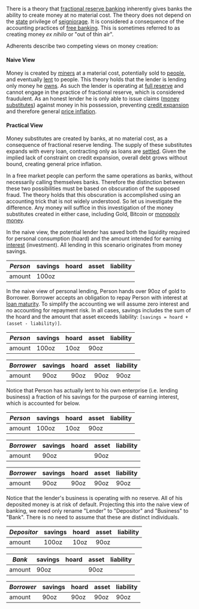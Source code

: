 There is a theory that [fractional reserve banking](https://en.wikipedia.org/wiki/Fractional-reserve_banking) inherently gives banks the ability to create money at no material cost. The theory does not depend on the [state](Glossary#state) privilege of [seigniorage](https://en.wikipedia.org/wiki/Seigniorage). It is considered a consequence of the accounting practices of [free banking](https://en.wikipedia.org/wiki/Free_banking). This is sometimes referred to as creating money *ex nihilo* or "out of thin air".

Adherents describe two competing views on money creation:

#### Naive View

Money is created by [miners](Glossary#miner) at a material cost, potentially sold to [people](Glossary#person), and eventually [lent](Glossary#lend) to people. This theory holds that the lender is lending only money he [owns](Glossary#owner). As such the lender is operating at [full reserve](Full-Reserve-Fallacy) and cannot engage in the practice of fractional reserve, which is considered fraudulent. As an honest lender he is only able to issue claims ([money substitutes](https://wiki.mises.org/wiki/Money_substitutes)) against money in his possession, preventing [credit expansion](Credit-Expansion-Fallacy) and therefore general [price inflation](https://en.wikipedia.org/wiki/Inflation).

#### Practical View

Money substitutes are created by banks, at no material cost, as a consequence of fractional reserve lending. The supply of these substitutes expands with every loan, contracting only as loans are [settled](https://en.wikipedia.org/wiki/Clearing_(finance)). Given the implied lack of constraint on credit expansion, overall debt grows without bound, creating general price inflation.

In a free market people can perform the same operations as banks, without necessarily calling themselves banks. Therefore the distinction between these two possibilities must be based on obscuration of the supposed fraud. The theory holds that this obscuration is accomplished using an accounting trick that is not widely understood. So let us investigate the difference. Any money will suffice in this investigation of the money substitutes created in either case, including Gold, Bitcoin or [monopoly money](Money-Taxonomy).

In the naive view, the potential lender has saved both the liquidity required for personal consumption (hoard) and the amount intended for earning [interest](Glossary#interest) (investment). All lending in this scenario originates from money savings. 

|*Person*  |savings   |hoard     |asset     |liability |
|----------|----------|----------|----------|----------|
|amount    |     100oz|          |          |          |

In the naive view of personal lending, Person hands over 90oz of gold to Borrower. Borrower accepts an obligation to repay Person with interest at [loan maturity](https://en.wikipedia.org/wiki/Maturity_(finance)). To simplify the accounting we will assume zero interest and no accounting for repayment risk. In all cases, savings includes the sum of the hoard and the amount that asset exceeds liability: `[savings = hoard + (asset - liability)]`.

|*Person*   |savings   |hoard     |asset     |liability |
|-----------|----------|----------|----------|----------|
|amount     |     100oz|      10oz|      90oz|          |

|*Borrower* |savings   |hoard     |asset     |liability |
|-----------|----------|----------|----------|----------|
|amount     |      90oz|      90oz|      90oz|      90oz|

Notice that Person has actually lent to his own enterprise (i.e. lending business) a fraction of his savings for the purpose of earning interest, which is accounted for below.

|*Person*   |savings   |hoard     |asset     |liability |
|-----------|----------|----------|----------|----------|
|amount     |     100oz|      10oz|      90oz|          |

|*Borrower* |savings   |hoard     |asset     |liability |
|-----------|----------|----------|----------|----------|
|amount     |      90oz|          |      90oz|          |

|*Borrower* |savings   |hoard     |asset     |liability |
|-----------|----------|----------|----------|----------|
|amount     |      90oz|      90oz|      90oz|      90oz|

Notice that the lender's business is operating with no reserve. All of his deposited money is at risk of default. Projecting this into the naive view of banking, we need only rename "Lender" to "Depositor" and "Business" to "Bank". There is no need to assume that these are distinct individuals.

|*Depositor*|savings   |hoard     |asset     |liability |
|-----------|----------|----------|----------|----------|
|amount     |     100oz|      10oz|      90oz|          |

|*Bank*     |savings   |hoard     |asset     |liability |
|-----------|----------|----------|----------|----------|
|amount     |      90oz|          |      90oz|          |

|*Borrower* |savings   |hoard     |asset     |liability |
|-----------|----------|----------|----------|----------|
|amount     |      90oz|      90oz|      90oz|      90oz|
